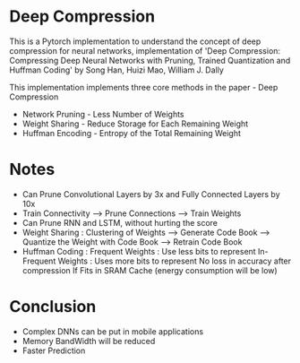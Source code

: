 # Deep Compression
This is a Pytorch implementation to understand the concept of deep compression for neural networks, implementation of 'Deep Compression: Compressing Deep Neural Networks with Pruning, Trained Quantization and Huffman Coding' by Song Han, Huizi Mao, William J. Dally

This implementation implements three core methods in the paper - Deep Compression
- Network Pruning - Less Number of Weights
- Weight Sharing - Reduce Storage for Each Remaining Weight
- Huffman Encoding - Entropy of the Total Remaining Weight

# Notes

- Can Prune Convolutional Layers by 3x and Fully Connected Layers by 10x
- Train Connectivity --> Prune Connections --> Train Weights
- Can Prune RNN and LSTM, without hurting the score
- Weight Sharing : Clustering of Weights --> Generate Code Book --> Quantize the Weight with Code Book --> Retrain Code Book
- Huffman Coding :
    Frequent Weights : Use less bits to represent
    In-Frequent Weights : Uses more bits to represent
    No loss in accuracy after compression
    If Fits in SRAM Cache (energy consumption will be low)

# Conclusion
- Complex DNNs can be put in mobile applications
- Memory BandWidth will be reduced
- Faster Prediction
